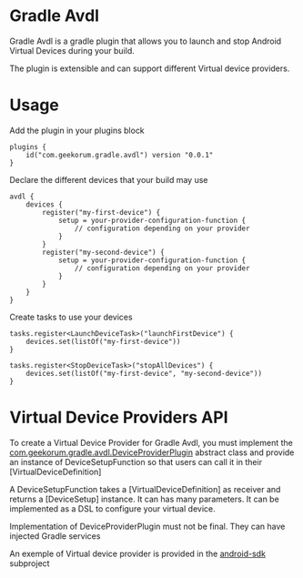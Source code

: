 Gradle Avdl
===========

Gradle Avdl is a gradle plugin that allows you to launch and stop Android Virtual Devices during
your build.

The plugin is extensible and can support different Virtual device providers.

Usage
=====

Add the plugin in your plugins block

```
plugins {
    id("com.geekorum.gradle.avdl") version "0.0.1"
}
```

Declare the different devices that your build may use

```
avdl {
    devices {
        register("my-first-device") {
            setup = your-provider-configuration-function {
                // configuration depending on your provider
            }
        }
        register("my-second-device") {
            setup = your-provider-configuration-function {
                // configuration depending on your provider
            }
        }
    }
}
```

Create tasks to use your devices

```
tasks.register<LaunchDeviceTask>("launchFirstDevice") {
    devices.set(listOf("my-first-device"))
}

tasks.register<StopDeviceTask>("stopAllDevices") {
    devices.set(listOf("my-first-device", "my-second-device"))
}
```


Virtual Device Providers API
============================

To create a Virtual Device Provider for Gradle Avdl, you must implement the
[com.geekorum.gradle.avdl.DeviceProviderPlugin](plugin/src/main/kotlin/com/geekorum/gradle/avdl/DeviceProvider.kt)
abstract class and provide an instance of DeviceSetupFunction so that users can call it in their [VirtualDeviceDefinition]

A DeviceSetupFunction takes a [VirtualDeviceDefinition] as receiver and returns a [DeviceSetup] instance.
It can has many parameters. It can be implemented as a DSL to configure your virtual device.

Implementation of DeviceProviderPlugin must not be final. They can have injected Gradle services

An exemple of Virtual device provider is provided in the [android-sdk](android-sdk) subproject
